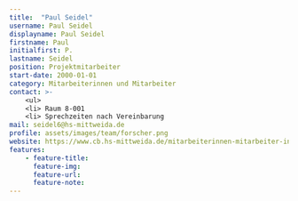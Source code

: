 ```yaml
---
title:  "Paul Seidel"
username: Paul Seidel
displayname: Paul Seidel
firstname: Paul
initialfirst: P.
lastname: Seidel
position: Projektmitarbeiter
start-date: 2000-01-01
category: Mitarbeiterinnen und Mitarbeiter
contact: >-
    <ul>
    <li> Raum 8-001
    <li> Sprechzeiten nach Vereinbarung
mail: seidel6@hs-mittweida.de
profile: assets/images/team/forscher.png
website: https://www.cb.hs-mittweida.de/mitarbeiterinnen-mitarbeiter-in-ihren-fachgruppen/seidel-paul/
features:
    - feature-title: 
      feature-img: 
      feature-url: 
      feature-note: 
---
```

